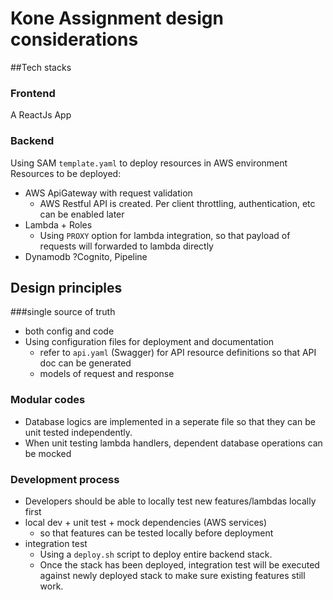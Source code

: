 # Kone Assignment design considerations

##Tech stacks
### Frontend
A ReactJs App
### Backend
Using SAM `template.yaml` to deploy resources in AWS environment
Resources to be deployed: 
- AWS ApiGateway with request validation
  - AWS Restful API is created. Per client throttling, authentication, etc can be enabled later 
- Lambda + Roles
  - Using `PROXY` option for lambda integration, so that payload of requests will forwarded to lambda directly
- Dynamodb 
?Cognito, Pipeline

## Design principles
###single source of truth 
- both config and code
- Using configuration files for deployment and documentation
  - refer to `api.yaml` (Swagger) for API resource definitions so that API doc can be generated
  - models of request and response
### Modular codes
- Database logics are implemented in a seperate file so that they can be unit tested independently. 
- When unit testing lambda handlers, dependent database operations can be mocked
### Development process
  - Developers should be able to locally test new features/lambdas locally first
  - local dev + unit test + mock dependencies (AWS services)
    - so that features can be tested locally before deployment
  - integration test
    - Using a `deploy.sh` script to deploy entire backend stack. 
    - Once the stack has been deployed, integration test will be executed against newly deployed stack to make sure existing features still work. 
  

